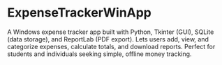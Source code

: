 # ExpenseTrackerWinApp
A Windows expense tracker app built with Python, Tkinter (GUI), SQLite (data storage), and ReportLab (PDF export). Lets users add, view, and categorize expenses, calculate totals, and download reports. Perfect for students and individuals seeking simple, offline money tracking.
